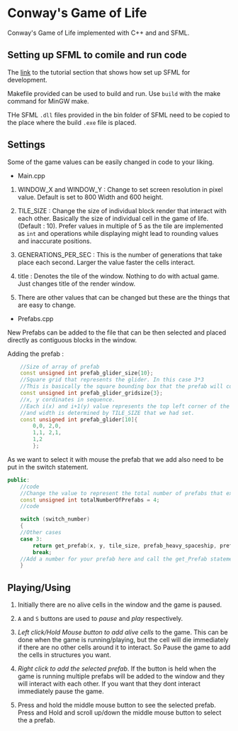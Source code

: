 # Conway's Game of Life

Conway's Game of Life implemented with C++ and and SFML.

## Setting up SFML to comile and run code

The [link](https://www.sfml-dev.org/tutorials/2.5/start-linux.php) to the tutorial section that shows how set up SFML for development.

Makefile provided can be used to build and run. Use `build` with the make command for MinGW make.

THe SFML `.dll` files provided in the bin folder of SFML need to be copied to the place where the build `.exe` file is placed.

## Settings

Some of the game values can be easily changed in code to your liking.

* Main.cpp

1. WINDOW_X and WINDOW_Y : Change to set screen resolution in pixel value. Default is set to 800 Width and 600 height.

2. TILE_SIZE : Change the size of individual block render that interact with each other. Basically the size of individual cell in the game of life. (Default : 10). Prefer values in multiple of 5 as the tile are implemented as `int` and operations while displaying might lead to rounding values and inaccurate positions.

3. GENERATIONS_PER_SEC : This is the number of generations that take place each second. Larger the value faster the cells interact.

4. title : Denotes the tile of the window. Nothing to do with actual game. Just changes title of the render window.

5. There are other values that can be changed but these are the things that are easy to change.

* Prefabs.cpp
  
New Prefabs can be added to the file that can be then selected and placed directly as contiguous blocks in the window.

Adding the prefab :

```c++
    //Size of array of prefab
    const unsigned int prefab_glider_size{10};
    //Square grid that represents the glider. In this case 3*3
    //This is basically the square bounding box that the prefab will completely fit in.
    const unsigned int prefab_glider_gridsize{3};
    //x, y cordinates in sequence.
    //Each i(x) and i+1(y) value represents the top left corner of the rectangle 
    //and width is determined by TILE_SIZE that we had set.
    const unsigned int prefab_glider[10]{
        0,0, 2,0,
        1,1, 2,1,
        1,2
        };
```

As we want to select it with mouse the prefab that we add also need to be put in the switch statement.

```c++
public:
    //code
    //Change the value to represent the total number of prefabs that exist.
    const unsigned int totalNumberOfPrefabs = 4;
    //code

    switch (switch_number)
    {
    //Other cases
    case 3:
        return get_prefab(x, y, tile_size, prefab_heavy_spaceship, prefab_heavy_spaceship_size);
        break;
    //Add a number for your prefab here and call the get_Prefab statement as shown above with proper arguments.
    }

```

## Playing/Using

1. Initially there are no alive cells in the window and the game is paused.

2. `A` and `S` buttons are used to *pause* and *play* respectively.

3. *Left click/Hold Mouse button to add alive cells* to the game. This can be done when the game is running/playing, but the cell will die immediately if there are no other cells around it to interact. So Pause the game to add the cells in structures you want.

4. *Right click to add the selected prefab*. If the button is held when the game is running multiple prefabs will be added to the window and they will interact with each other. If you want that they dont interact immediately pause the game.

5. Press and hold the middle mouse button to see the selected prefab. Press and Hold and scroll up/down the middle mouse button to select the a prefab.
